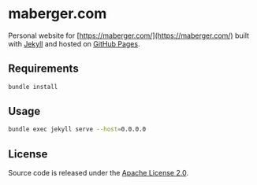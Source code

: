 # maberger.com

Personal website for [https://maberger.com/](https://maberger.com/) built with [Jekyll](https://jekyllrb.com/) and hosted on [GitHub Pages](https://pages.github.com/).

## Requirements

```sh
bundle install
```

## Usage

```sh
bundle exec jekyll serve --host=0.0.0.0
```

## License

Source code is released under the [Apache License 2.0](./LICENSE).
